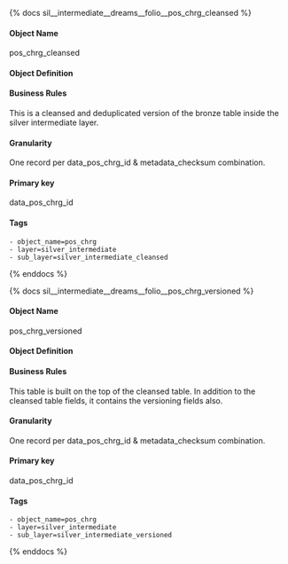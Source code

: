 {% docs sil__intermediate__dreams__folio__pos_chrg_cleansed %}

#### Object Name
pos_chrg_cleansed

#### Object Definition


#### Business Rules
This is a cleansed and deduplicated version of the bronze table inside the silver intermediate layer.

#### Granularity
One record per data_pos_chrg_id & metadata_checksum combination.

#### Primary key
data_pos_chrg_id

#### Tags
    - object_name=pos_chrg
    - layer=silver_intermediate
    - sub_layer=silver_intermediate_cleansed

{% enddocs %}

{% docs sil__intermediate__dreams__folio__pos_chrg_versioned %}

#### Object Name
pos_chrg_versioned

#### Object Definition


#### Business Rules
This table is built on the top of the cleansed table. In addition to the cleansed table fields, it contains the versioning fields also.

#### Granularity
One record per data_pos_chrg_id & metadata_checksum combination.

#### Primary key
data_pos_chrg_id

#### Tags
    - object_name=pos_chrg
    - layer=silver_intermediate
    - sub_layer=silver_intermediate_versioned

{% enddocs %}